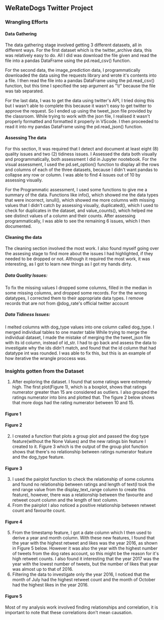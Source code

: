 ## WeRateDogs Twitter Project

### Wrangling Efforts

#### Data Gathering
The data gathering stage involved getting 3 different datasets, all in different ways. For the first dataset which is the twitter_archive data, this was relatively easy to do. All I did was download the file given and read the file into a pandas DataFrame using the pd.read_csv() function.

For the second data, the image_prediction data, I programmatically downloaded the data using the requests library and wrote it's contents into a file. I then read the file into a pandas DataFrame using the pd.read_csv() function, but this time I specified the sep argument as "\t" because the file was tab separated.

For the last data, I was to get the data using twitter's API, I tried doing this but I wasn't able to complete this because it wasn't easy to get twitter to approve the request. So I ended up using the tweet_json file provided by the classroom. While trying to work with the json file, I realised it wasn't properly formatted and formatted it properly in VScode. I then proceeded to read it into my pandas DataFrame using the pd.read_json() function.

#### Assessing The data
For this section, It was required that I detect and document at least eight (8) quality issues and two (2) tidiness issues. I Assessed the data both visually and programmatically, both assessment I did in Jupyter nootebook. For the visual assessment, I used the pd.set_option() function to display all the rows and columns of each of the three datasets, because I didn't want pandas to collapse any row or column. I was able to find 4 issues out of 10 by assessing visually.

For the Programmatic assessment, I used some functions to give me a summary of the data. Functions like info(), which showed me the data types that were incorrect, isnull(), which showed me more columns with missing values that I didn't catch by assessing visually, duplicated(), which I used to check for duplicates in the dataset, and value_counts(), which helped me see distinct values of a column and their counts. After assessing programmatically, I was able to see the remaining 6 issues, which I then documented.

#### Cleaning the data
The cleaning section involved the most work. I also found myself going over the assesing stage to find more about the issues I had highlighted, if they needed to be dropped or not. Although it required the most work, it was interesting, as I got to learn new things as I got my hands dirty.

##### Data Quality Issues:
To fix the missing values I dropped some columns, filled in the median in some missing columns, and dropped some records.
For the the wrong datatypes, I corrected them to their appropriate data types.
I remove records that are not from @dog_rate's official twitter account
##### Data Tidiness Issues:
I melted columns with dog_type values into one column called dog_type.
I merged individual tables to one master table While trying to merge the individual dataset, I made the mistake of merging the the tweet_json file with its id column, instead of id_str. I had to go back and assess the data to investigate why the ids didn't match, and found that the id column that had datatype int was rounded. I was able to fix this, but this is an example of how iterative the wrangle proccess was.


### Insights gotten from the Dataset

1. After exploring the dataset. I found that some ratings were extremely high. The first plot(Figure 1), which is a boxplot, shows that ratings numerator greater than 15 are considered as outliers. I also grouped the ratings numerator into bins and plotted that. The figure 2 below shows that more dogs had the rating numerator between 10 and 15.

#### Figure 1

#### Figure 2

2. I created a function that plots a group plot and passed the dog type feature(without the None Values) and the new ratings bin feature I created to it. Figure 3 which is the output of the group plot function shows that there's no relationship between ratings numerator feature and the dog_type feature.

#### Figure 3

3. I used the pairplot function to check the relationship of some columns and found no relationship between ratings and length of text(I took the end range value from the display_text_range column to create this feature), however, there was a relationship between the favourite and retweet count column and the length of text column.
4. From the pairplot I also noticed a positive relationship between retweet count and favourite count.

#### Figure 4

5. From the timestamp feature, I got a date column which I then used to derive a year and month column. With these new features, I found that the year with the highest retweet and likes was the year 2016, as shown in Figure 5 below. However it was also the year with the highest number of tweets from the dog rates account, so this might be the reason for it's high retweet counts. I also found it interesting that the year 2017 was the year with the lowest number of tweets, but the number of likes that year was almost up to that of 2016.
6. Filtering the data to investigate only the year 2016, I noticed that the month of July had the highest retweet count and the month of October had the highest likes in the year 2016.

#### Figure 5

Most of my analysis work involved finding relationships and correlation, it is important to note that these correlations don't mean causation.

